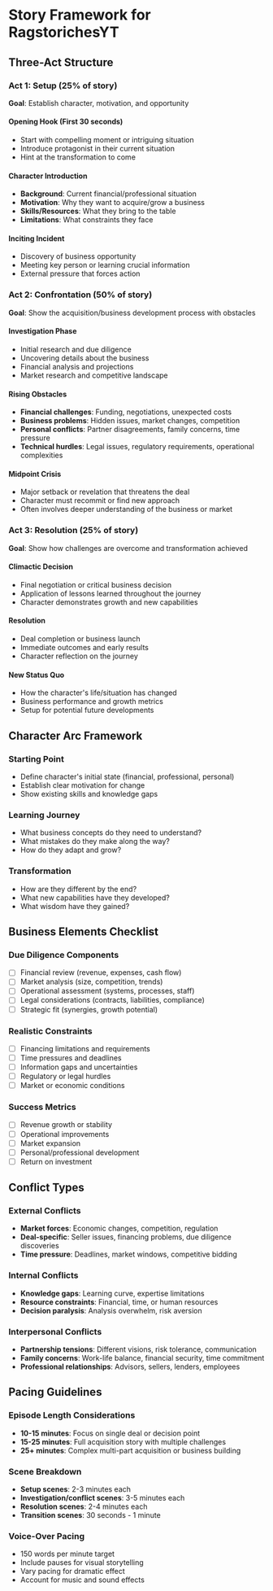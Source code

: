 # Story Framework for RagstorichesYT

## Three-Act Structure

### Act 1: Setup (25% of story)
**Goal**: Establish character, motivation, and opportunity

#### Opening Hook (First 30 seconds)
- Start with compelling moment or intriguing situation
- Introduce protagonist in their current situation
- Hint at the transformation to come

#### Character Introduction
- **Background**: Current financial/professional situation
- **Motivation**: Why they want to acquire/grow a business
- **Skills/Resources**: What they bring to the table
- **Limitations**: What constraints they face

#### Inciting Incident
- Discovery of business opportunity
- Meeting key person or learning crucial information
- External pressure that forces action

### Act 2: Confrontation (50% of story)
**Goal**: Show the acquisition/business development process with obstacles

#### Investigation Phase
- Initial research and due diligence
- Uncovering details about the business
- Financial analysis and projections
- Market research and competitive landscape

#### Rising Obstacles
- **Financial challenges**: Funding, negotiations, unexpected costs
- **Business problems**: Hidden issues, market changes, competition
- **Personal conflicts**: Partner disagreements, family concerns, time pressure
- **Technical hurdles**: Legal issues, regulatory requirements, operational complexities

#### Midpoint Crisis
- Major setback or revelation that threatens the deal
- Character must recommit or find new approach
- Often involves deeper understanding of the business or market

### Act 3: Resolution (25% of story)
**Goal**: Show how challenges are overcome and transformation achieved

#### Climactic Decision
- Final negotiation or critical business decision
- Application of lessons learned throughout the journey
- Character demonstrates growth and new capabilities

#### Resolution
- Deal completion or business launch
- Immediate outcomes and early results
- Character reflection on the journey

#### New Status Quo
- How the character's life/situation has changed
- Business performance and growth metrics
- Setup for potential future developments

## Character Arc Framework

### Starting Point
- Define character's initial state (financial, professional, personal)
- Establish clear motivation for change
- Show existing skills and knowledge gaps

### Learning Journey
- What business concepts do they need to understand?
- What mistakes do they make along the way?
- How do they adapt and grow?

### Transformation
- How are they different by the end?
- What new capabilities have they developed?
- What wisdom have they gained?

## Business Elements Checklist

### Due Diligence Components
- [ ] Financial review (revenue, expenses, cash flow)
- [ ] Market analysis (size, competition, trends)
- [ ] Operational assessment (systems, processes, staff)
- [ ] Legal considerations (contracts, liabilities, compliance)
- [ ] Strategic fit (synergies, growth potential)

### Realistic Constraints
- [ ] Financing limitations and requirements
- [ ] Time pressures and deadlines
- [ ] Information gaps and uncertainties
- [ ] Regulatory or legal hurdles
- [ ] Market or economic conditions

### Success Metrics
- [ ] Revenue growth or stability
- [ ] Operational improvements
- [ ] Market expansion
- [ ] Personal/professional development
- [ ] Return on investment

## Conflict Types

### External Conflicts
- **Market forces**: Economic changes, competition, regulation
- **Deal-specific**: Seller issues, financing problems, due diligence discoveries
- **Time pressure**: Deadlines, market windows, competitive bidding

### Internal Conflicts
- **Knowledge gaps**: Learning curve, expertise limitations
- **Resource constraints**: Financial, time, or human resources
- **Decision paralysis**: Analysis overwhelm, risk aversion

### Interpersonal Conflicts
- **Partnership tensions**: Different visions, risk tolerance, communication
- **Family concerns**: Work-life balance, financial security, time commitment
- **Professional relationships**: Advisors, sellers, lenders, employees

## Pacing Guidelines

### Episode Length Considerations
- **10-15 minutes**: Focus on single deal or decision point
- **15-25 minutes**: Full acquisition story with multiple challenges
- **25+ minutes**: Complex multi-part acquisition or business building

### Scene Breakdown
- **Setup scenes**: 2-3 minutes each
- **Investigation/conflict scenes**: 3-5 minutes each
- **Resolution scenes**: 2-4 minutes each
- **Transition scenes**: 30 seconds - 1 minute

### Voice-Over Pacing
- 150 words per minute target
- Include pauses for visual storytelling
- Vary pacing for dramatic effect
- Account for music and sound effects 